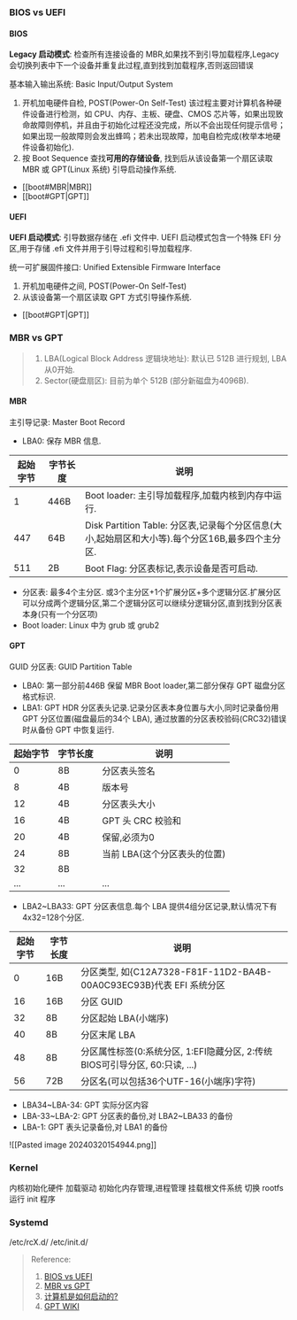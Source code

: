 ### BIOS vs UEFI
#### BIOS
**Legacy 启动模式**: 检查所有连接设备的 MBR,如果找不到引导加载程序,Legacy 会切换列表中下一个设备并重复此过程,直到找到加载程序,否则返回错误

基本输入输出系统: Basic Input/Output System
1. 开机加电硬件自检, POST(Power-On Self-Test)
该过程主要对计算机各种硬件设备进行检测，如 CPU、内存、主板、硬盘、CMOS 芯片等，如果出现致命故障则停机，并且由于初始化过程还没完成，所以不会出现任何提示信号；如果出现一般故障则会发出蜂鸣；若未出现故障，加电自检完成(枚举本地硬件设备初始化).
2. 按 Boot Sequence 查找**可用的存储设备**, 找到后从该设备第一个扇区读取 MBR 或 GPT(Linux 系统) 引导启动操作系统.
+ [[boot#MBR|MBR]]
+ [[boot#GPT|GPT]]

#### UEFI
**UEFI 启动模式**: 引导数据存储在 .efi 文件中. UEFI 启动模式包含一个特殊 EFI 分区,用于存储 .efi 文件并用于引导过程和引导加载程序.

统一可扩展固件接口: Unified Extensible Firmware Interface
1. 开机加电硬件之间, POST(Power-On Self-Test)
2. 从该设备第一个扇区读取 GPT 方式引导操作系统.
+ [[boot#GPT|GPT]]

### MBR vs GPT

>  1. LBA(Logical Block Address 逻辑块地址): 默认已 512B 进行规划, LBA 从0开始.
>  2. Sector(硬盘扇区): 目前为单个 512B (部分新磁盘为4096B).

#### MBR
主引导记录: Master Boot Record
+ LBA0: 保存 MBR 信息.

| 起始字节 | 字节长度 | 说明                                                               |
| ---- | ---- | ---------------------------------------------------------------- |
| 1    | 446B | Boot loader: 主引导加载程序,加载内核到内存中运行.                                 |
| 447  | 64B  | Disk Partition Table: 分区表,记录每个分区信息(大小,起始扇区和大小等).每个分区16B,最多四个主分区. |
| 511  | 2B   | Boot Flag: 分区表标记,表示设备是否可启动.                                      |
+ 分区表: 最多4个主分区. 或3个主分区+1个扩展分区+多个逻辑分区.扩展分区可以分成两个逻辑分区,第二个逻辑分区可以继续分逻辑分区,直到找到分区表本身(只有一个分区项)
+ Boot loader: Linux 中为 grub 或 grub2

#### GPT
GUID 分区表: GUID Partition Table
+ LBA0: 第一部分前446B 保留 MBR Boot loader,第二部分保存 GPT 磁盘分区格式标识.
+ LBA1: GPT HDR 分区表头记录.记录分区表本身位置与大小,同时记录备份用 GPT 分区位置(磁盘最后的34个 LBA), 通过放置的分区表校验码(CRC32)错误时从备份 GPT 中恢复运行.

| 起始字节 | 字节长度 | 说明                |
| ---- | ---- | ----------------- |
| 0    | 8B   | 分区表头签名            |
| 8    | 4B   | 版本号               |
| 12   | 4B   | 分区表头大小            |
| 16   | 4B   | GPT 头 CRC 校验和     |
| 20   | 4B   | 保留,必须为0           |
| 24   | 8B   | 当前 LBA(这个分区表头的位置) |
| 32   | 8B   |                   |
| ...  | ...  | ...               |

+ LBA2~LBA33: GPT 分区表信息.每个 LBA 提供4组分区记录,默认情况下有4x32=128个分区.

| 起始字节 | 字节长度 | 说明                                                       |
| ---- | ---- | -------------------------------------------------------- |
| 0    | 16B  | 分区类型, 如{C12A7328-F81F-11D2-BA4B-00A0C93EC93B}代表 EFI 系统分区 |
| 16   | 16B  | 分区 GUID                                                  |
| 32   | 8B   | 分区起始 LBA(小端序)                                            |
| 40   | 8B   | 分区末尾 LBA                                                 |
| 48   | 8B   | 分区属性标签(0:系统分区, 1:EFI隐藏分区, 2:传统BIOS可引导分区, 60:只读, ...)     |
| 56   | 72B  | 分区名(可以包括36个UTF-16(小端序)字符)                                |

+ LBA34~LBA-34: GPT 实际分区内容
+ LBA-33~LBA-2: GPT 分区表的备份,对 LBA2~LBA33 的备份
+ LBA-1: GPT 表头记录备份,对 LBA1 的备份

![[Pasted image 20240320154944.png]]

### Kernel
内核初始化硬件
加载驱动
初始化内存管理,进程管理
挂载根文件系统
切换 rootfs
运行 init 程序

### Systemd
/etc/rcX.d/
/etc/init.d/



>Reference:
>1. [BIOS vs UEFI](https://zhuanlan.zhihu.com/p/26098509)
>2. [MBR vs GPT](https://www.easeus.com/partition-master/mbr-vs-gpt.html)
>3. [计算机是如何启动的?](https://www.ruanyifeng.com/blog/2013/02/booting.html)
>4. [GPT WIKI](https://zh.wikipedia.org/zh-hans/GUID%E7%A3%81%E7%A2%9F%E5%88%86%E5%89%B2%E8%A1%A8)